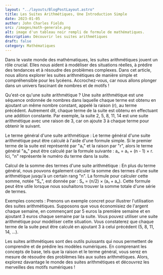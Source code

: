 ```yaml
---
layout: "../layouts/BlogPostLayout.astro"
title: Les Suites Arithmétiques, Une Introduction Simple
date: 2023-01-05
author: John Charles Fields
src: /images/math-generale.png
alt: image d'un tableau noir rempli de formule de mathématiques.
description: Découvrir les suites arithmétiques
draft: false
category: Mathématiques
---
```


Dans le vaste monde des mathématiques, les suites arithmétiques jouent un rôle crucial. Elles nous aident à modéliser
des situations réelles, à prédire des tendances et à résoudre des problèmes complexes. Dans cet article, nous allons
explorer les suites arithmétiques de manière simple et compréhensible pour les lycéens. Accrochez-vous, car nous allons
plonger dans un univers fascinant de nombres et de motifs !

Qu'est-ce qu'une suite arithmétique ?
Une suite arithmétique est une séquence ordonnée de nombres dans laquelle chaque terme est obtenu en ajoutant un même
nombre constant, appelé la raison (r), au terme précédent. Autrement dit, chaque terme de la suite est obtenu en
effectuant une addition constante. Par exemple, la suite 2, 5, 8, 11, 14 est une suite arithmétique avec une raison de
3, car on ajoute 3 à chaque terme pour obtenir le suivant.

Le terme général d'une suite arithmétique :
Le terme général d'une suite arithmétique peut être calculé à l'aide d'une formule simple. Si le premier terme de la
suite est représenté par "a₁" et la raison par "r", alors le terme général "aₙ" peut être calculé par la formule
suivante : aₙ = a₁ + (n - 1) × r. Ici, "n" représente le numéro du terme dans la suite.

Calcul de la somme des termes d'une suite arithmétique :
En plus du terme général, nous pouvons également calculer la somme des termes d'une suite arithmétique jusqu'à un
certain rang "n". La formule pour calculer cette somme, notée "Sₙ", est donnée par : Sₙ = (n/2) × (a₁ + aₙ). Cette
formule peut être utile lorsque nous souhaitons trouver la somme totale d'une série de termes.

Exemples concrets :
Prenons un exemple concret pour illustrer l'utilisation des suites arithmétiques. Supposons que vous économisiez de
l'argent chaque semaine, en commençant par 5 euros la première semaine et en ajoutant 3 euros chaque semaine par la
suite. Vous pouvez utiliser une suite arithmétique pour modéliser cette situation. Vous constaterez que chaque terme de
la suite peut être calculé en ajoutant 3 à celui précédent (5, 8, 11, 14, ...).

Les suites arithmétiques sont des outils puissants qui nous permettent de comprendre et de prédire les modèles
numériques. En comprenant les concepts de base, tels que la raison et le terme général, vous serez en mesure de résoudre
des problèmes liés aux suites arithmétiques. Alors, explorez davantage le monde des suites arithmétiques et découvrez
les merveilles des motifs numériques !